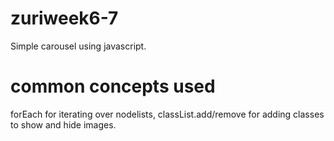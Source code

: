 # zuriweek6-7

Simple carousel using javascript.

# common concepts used 

forEach for iterating over nodelists, classList.add/remove for adding classes to show and hide images.
